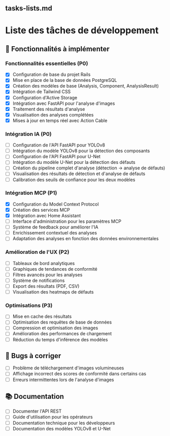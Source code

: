 ## tasks-lists.md

# Liste des tâches de développement

## 🚀 Fonctionnalités à implémenter

### Fonctionnalités essentielles (P0)
- [x] Configuration de base du projet Rails
- [x] Mise en place de la base de données PostgreSQL
- [x] Création des modèles de base (Analysis, Component, AnalysisResult)
- [x] Intégration de Tailwind CSS
- [x] Configuration d'Active Storage
- [x] Intégration avec FastAPI pour l'analyse d'images
- [x] Traitement des résultats d'analyse
- [x] Visualisation des analyses complétées
- [x] Mises à jour en temps réel avec Action Cable

### Intégration IA (P0)
- [ ] Configuration de l'API FastAPI pour YOLOv8
- [ ] Intégration du modèle YOLOv8 pour la détection des composants
- [ ] Configuration de l'API FastAPI pour U-Net
- [ ] Intégration du modèle U-Net pour la détection des défauts
- [ ] Création du pipeline complet d'analyse (détection → analyse de défauts)
- [ ] Visualisation des résultats de détection et d'analyse de défauts
- [ ] Calibration des seuils de confiance pour les deux modèles

### Intégration MCP (P1)
- [x] Configuration du Model Context Protocol
- [x] Création des services MCP
- [x] Intégration avec Home Assistant
- [ ] Interface d'administration pour les paramètres MCP
- [ ] Système de feedback pour améliorer l'IA
- [ ] Enrichissement contextuel des analyses
- [ ] Adaptation des analyses en fonction des données environnementales

### Amélioration de l'UX (P2)
- [ ] Tableaux de bord analytiques
- [ ] Graphiques de tendances de conformité
- [ ] Filtres avancés pour les analyses
- [ ] Système de notifications
- [ ] Export des résultats (PDF, CSV)
- [ ] Visualisation des heatmaps de défauts

### Optimisations (P3)
- [ ] Mise en cache des résultats
- [ ] Optimisation des requêtes de base de données
- [ ] Compression et optimisation des images
- [ ] Amélioration des performances de chargement
- [ ] Réduction du temps d'inférence des modèles

## 🐛 Bugs à corriger
- [ ] Problème de téléchargement d'images volumineuses
- [ ] Affichage incorrect des scores de conformité dans certains cas
- [ ] Erreurs intermittentes lors de l'analyse d'images

## 📚 Documentation
- [ ] Documenter l'API REST
- [ ] Guide d'utilisation pour les opérateurs
- [ ] Documentation technique pour les développeurs
- [ ] Documentation des modèles YOLOv8 et U-Net
